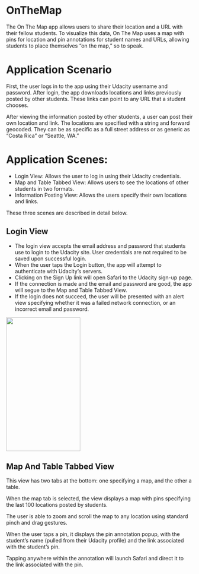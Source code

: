 # OnTheMap
The On The Map app allows users to share their location and a URL with their fellow students. To visualize this data, On The Map uses a map with pins for location and pin annotations for student names and URLs, allowing students to place themselves “on the map,” so to speak.

# Application Scenario
First, the user logs in to the app using their Udacity username and password. After login, the app downloads locations and links previously posted by other students. These links can point to any URL that a student chooses.

After viewing the information posted by other students, a user can post their own location and link. The locations are specified with a string and forward geocoded. They can be as specific as a full street address or as generic as “Costa Rica” or “Seattle, WA.”

# Application Scenes:
- Login View: Allows the user to log in using their Udacity credentials.
- Map and Table Tabbed View: Allows users to see the locations of other students in two formats.
- Information Posting View: Allows the users specify their own locations and links.

These three scenes are described in detail below.

## Login View
- The login view accepts the email address and password that students use to login to the Udacity site. User credentials are not required to be saved upon successful login.
- When the user taps the Login button, the app will attempt to authenticate with Udacity’s servers.
- Clicking on the Sign Up link will open Safari to the Udacity sign-up page.
- If the connection is made and the email and password are good, the app will segue to the Map and Table Tabbed View.
- If the login does not succeed, the user will be presented with an alert view specifying whether it was a failed network connection, or an incorrect email and password.

<img src="https://lh5.googleusercontent.com/UtYdVs086wOJ3wbumC9dgl9gt1NuUfWMn2X3fBceHC0c7wXGzgd2OdVoMkChLqVCCX25ovTQkOvUfDBFcz2vcfK7xXmfmjDPElhbc1Lxgwhefk6mn7qEzf8wkOcn4jCXu2Rdr0E1" width="200" height="360" />

## Map And Table Tabbed View
This view has two tabs at the bottom: one specifying a map, and the other a table.


When the map tab is selected, the view displays a map with pins specifying the last 100 locations posted by students.


The user is able to zoom and scroll the map to any location using standard pinch and drag gestures.


When the user taps a pin, it displays the pin annotation popup, with the student’s name (pulled from their Udacity profile) and the link associated with the student’s pin.


Tapping anywhere within the annotation will launch Safari and direct it to the link associated with the pin.
